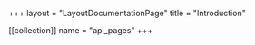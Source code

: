 +++
layout = "LayoutDocumentationPage"
title = "Introduction"

[[collection]]
name = "api_pages"
+++
